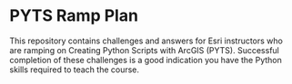# PYTS Ramp Plan
 This repository contains challenges and answers for Esri instructors who are ramping on Creating Python Scripts with ArcGIS (PYTS). Successful completion of these challenges is a good indication you have the Python skills required to teach the course.
